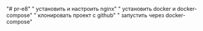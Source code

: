 "# pr-e8" 
" установить и настроить nginx"
" установить docker и docker-compose"
" клонировать проект c github"
" запустить через docker-compose"
